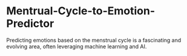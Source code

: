 # Mentrual-Cycle-to-Emotion-Predictor
Predicting emotions based on the menstrual cycle is a fascinating and evolving area, often leveraging machine learning and AI.
